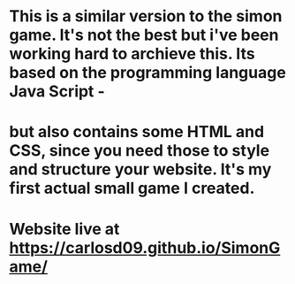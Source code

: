 # This is a similar version to the simon game. It's not the best but i've been working hard to archieve this. Its based on the programming language Java Script -
# but also contains some HTML and CSS, since you need those to style and structure your website. It's my first actual small game I created. 
# 
# Website live at https://carlosd09.github.io/SimonGame/
